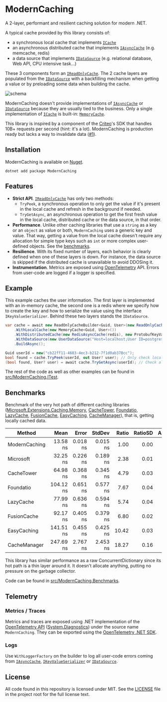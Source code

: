 # ModernCaching

A 2-layer, performant and resilient caching solution for modern .NET.

A typical cache provided by this library consists of:
- a synchronous local cache that implements [`ICache`](https://github.com/verdie-g/modern-caching/blob/main/src/ModernCaching/LocalCaching/ICache.cs)
- an asynchronous distributed cache that implements [`IAsyncCache`](https://github.com/verdie-g/modern-caching/blob/main/src/ModernCaching/DistributedCaching/IAsyncCache.cs)
  (e.g. memcache, redis)
- a data source that implements [`IDataSource`](https://github.com/verdie-g/modern-caching/blob/main/src/ModernCaching/DataSource/IDataSource.cs)
  (e.g. relational database, Web API, CPU intensive task...)

These 3 components form an [`IReadOnlyCache`](https://github.com/verdie-g/modern-caching/blob/main/src/ModernCaching/IReadOnlyCache.cs).
The 2 cache layers are populated from the
[`IDataSource`](https://github.com/verdie-g/modern-caching/blob/main/src/ModernCaching/DataSource/IDataSource.cs)
with a backfilling mechanism when getting a value or by preloading some data
when building the cache.

![schema](https://user-images.githubusercontent.com/9092290/122583694-d5a59f00-d059-11eb-826b-6fd8011df3b0.png)

ModernCaching doesn't provide implementations of
[`IAsyncCache`](https://github.com/verdie-g/modern-caching/blob/main/src/ModernCaching/DistributedCaching/IAsyncCache.cs)
or [`IDataSource`](https://github.com/verdie-g/modern-caching/blob/main/src/ModernCaching/DataSource/IDataSource.cs)
because they are usually tied to the business. Only a single implementation of
[`ICache`](https://github.com/verdie-g/modern-caching/blob/main/src/ModernCaching/LocalCaching/ICache.cs)
is built-in: 
[`MemoryCache`](https://github.com/verdie-g/modern-caching/blob/main/src/ModernCaching/LocalCaching/MemoryCache.cs).

This library is inspired by a component of the [Criteo](https://medium.com/criteo-engineering)'s
SDK that handles 10B+ requests per second (hint: it's a lot). ModernCaching is production ready
but lacks a way to invalidate data ([#1](https://github.com/verdie-g/modern-caching/issues/1)).

## Installation

ModernCaching is available on [Nuget](https://www.nuget.org/packages/ModernCaching).

```
dotnet add package ModernCaching
```

## Features

- **Strict API**. [`IReadOnlyCache`](https://github.com/verdie-g/modern-caching/blob/main/src/ModernCaching/IReadOnlyCache.cs)
  has only two methods:
  - `TryPeek`, a synchronous operation to only get the value if it's present in
    the local cache and refresh in the background if needed.
  - `TryGetAsync`, an asynchronous operation to get the first fresh value in the
    local cache, distributed cache or the data source, in that order.
- **Performance**. Unlike other caching libraries that use a `string` as a key or an
  `object` as value or both, `ModernCaching` uses a generic key and value. That
  way, getting a value from the local cache doesn't require any allocation for
  simple type keys such as `int` or more complex user-defined objects. See the
  [benchmarks](https://github.com/verdie-g/modern-caching#benchmarks).
- **Resilience**. With its fixed number of layers, each behavior is clearly
  defined when one of these layers is down. For instance, the data source is
  skipped if the distributed cache is unavailable to avoid DDOSing it.
- **Instrumentation**. Metrics are exposed using [OpenTelemetry](https://opentelemetry.io) API.
  Errors from user-code are logged if a logger is specified.

## Example

This example caches the user information. The first layer is implemented with an
in-memory cache, the second one is a redis where we specify how to create the
key and how to serialize the value using the interface `IKeyValueSerializer`.
Behind these two layers stands the `IDataSource`.

```csharp
var cache = await new ReadOnlyCacheBuilder<Guid, User>(new ReadOnlyCacheOptions("user_cache", TimeSpan.FromMinutes(15))
    .WithLocalCache(new MemoryCache<Guid, User>())
    .WithDistributedCache(new RedisAsyncCache(redis), new ProtobufKeyValueSerializer<Guid, User>())
    .WithDataSource(new UserDataSource("Host=localhost;User ID=postgres"))
    .BuildAsync();

Guid userId = new("cb22ff11-4683-4ec3-b212-7f1d0ab378cc");
bool found = cache.TryPeek(userId, out User? user); // Only check local cache with background refresh.
(bool found, User? user) = await cache.TryGetAsync(userId); // Check all layers for a fresh value.
```

The rest of the code as well as other examples can be found in
[src/ModernCaching.ITest](https://github.com/verdie-g/modern-caching/blob/main/src/ModernCaching.ITest).

## Benchmarks

Benchmark of the very hot path of different caching libraries
([Microsoft.Extensions.Caching.Memory](https://learn.microsoft.com/en-us/dotnet/core/extensions/caching),
[CacheTower](https://github.com/TurnerSoftware/CacheTower),
[Foundatio](https://github.com/FoundatioFx/Foundatio),
[LazyCache](https://github.com/alastairtree/LazyCache),
[FusionCache](https://github.com/jodydonetti/ZiggyCreatures.FusionCache),
[EasyCaching](https://github.com/dotnetcore/EasyCaching),
[CacheManager](https://github.com/MichaCo/CacheManager)),
that is, getting locally cached data.

| Method        | Mean      | Error    | StdDev   | Ratio | RatioSD | Allocated |
|-------------- |----------:|---------:|---------:|------:|--------:|----------:|
| ModernCaching |  13.58 ns | 0.018 ns | 0.015 ns |  1.00 |    0.00 |         - |
| Microsoft     |  32.25 ns | 0.226 ns | 0.189 ns |  2.38 |    0.01 |      32 B |
| CacheTower    |  64.98 ns | 0.368 ns | 0.345 ns |  4.79 |    0.03 |      96 B |
| Foundatio     | 104.12 ns | 0.651 ns | 0.577 ns |  7.67 |    0.04 |     216 B |
| LazyCache     |  77.99 ns | 0.636 ns | 0.594 ns |  5.74 |    0.04 |      96 B |
| FusionCache   |  92.17 ns | 0.405 ns | 0.379 ns |  6.80 |    0.02 |     160 B |
| EasyCaching   | 141.51 ns | 0.455 ns | 0.425 ns | 10.42 |    0.03 |     264 B |
| CacheManager  | 247.69 ns | 2.767 ns | 2.453 ns | 18.27 |    0.16 |     344 B |

This library has similar performance as a raw ConcurrentDictionary since its hot
path is a thin layer around it. It doesn't allocate anything, putting no pressure
on the garbage collector.

Code can be found in [src/ModernCaching.Benchmarks](https://github.com/verdie-g/modern-caching/tree/main/src/ModernCaching.Benchmarks).

## Telemetry

### Metrics / Traces

Metrics and traces are exposed using .NET implementation of the [OpenTelemetry API](https://github.com/open-telemetry/opentelemetry-specification/blob/main/specification/metrics/api.md)
([System.Diagnostics](https://docs.microsoft.com/en-us/dotnet/api/system.diagnostics))
under the source name `ModernCaching`. They can be exported using the
[OpenTelemetry .NET SDK](https://github.com/open-telemetry/opentelemetry-dotnet).

### Logs

Use `WithLoggerFactory` on the builder to log all user-code errors coming from
[`IAsyncCache`](https://github.com/verdie-g/modern-caching/blob/main/src/ModernCaching/DistributedCaching/IAsyncCache.cs),
[`IKeyValueSerializer`](https://github.com/verdie-g/modern-caching/blob/main/src/ModernCaching/DistributedCaching/IKeyValueSerializer.cs) or
[`IDataSource`](https://github.com/verdie-g/modern-caching/blob/main/src/ModernCaching/DataSource/IDataSource.cs).

## License

All code found in this repository is licensed under MIT. See the
[LICENSE](https://github.com/verdie-g/crpg/blob/master/LICENSE)
file in the project root for the full license text.
